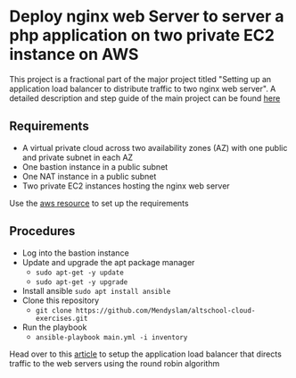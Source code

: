 # Deploy nginx web Server to server a php application on two private EC2 instance on AWS

This project is a fractional part of the major project titled "Setting up an application load balancer to distribute traffic to two nginx web server". A detailed description and step guide of the main project can be found [here](https://medium.com/@mendyslam/deploy-and-configure-two-nginx-web-servers-on-separate-private-ec2-instances-accessible-via-an-b7bf80d57b9a)

## Requirements
- A virtual private cloud across two availability zones (AZ) with one public and private subnet in each AZ
- One bastion instance in a public subnet
- One NAT instance in a public subnet
- Two private EC2 instances hosting the nginx web server

Use the [aws resource](https://docs.aws.amazon.com/vpc/latest/userguide/VPC_Scenario2.html) to set up the requirements

## Procedures
- Log into the bastion instance
- Update and upgrade the apt package manager
    - `sudo apt-get -y update`
    - `sudo apt-get -y upgrade`
- Install ansible `sudo apt install ansible`
- Clone this repository
    - `git clone https://github.com/Mendyslam/altschool-cloud-exercises.git`
- Run the playbook
    - `ansible-playbook main.yml -i inventory`

Head over to this [article](https://medium.com/@mendyslam/deploy-and-configure-two-nginx-web-servers-on-separate-private-ec2-instances-accessible-via-an-b7bf80d57b9a) to setup the application load balancer that directs traffic to the web servers using the round robin algorithm